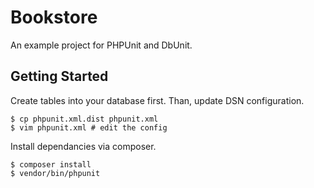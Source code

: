 # Bookstore

An example project for PHPUnit and DbUnit.

## Getting Started

Create tables into your database first. Than, update DSN configuration.

```
$ cp phpunit.xml.dist phpunit.xml
$ vim phpunit.xml # edit the config
```

Install dependancies via composer.

```
$ composer install
$ vendor/bin/phpunit
```
